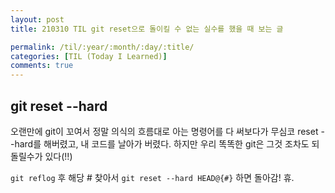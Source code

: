```yaml
---
layout: post
title: 210310 TIL git reset으로 돌이킬 수 없는 실수를 했을 때 보는 글

permalink: /til/:year/:month/:day/:title/
categories: [TIL (Today I Learned)]
comments: true
---
```


## git reset --hard 

오랜만에 git이 꼬여서 정말 의식의 흐름대로 아는 명령어를 다 써보다가 무심코 reset --hard를 해버렸고, 내 코드를 날아가 버렸다. 
하지만 우리 똑똑한 git은 그것 조차도 되돌릴수가 있다(!!)

`git reflog` 후 해당 # 찾아서
`git reset --hard HEAD@{#}` 하면 돌아감!  휴.
